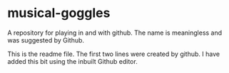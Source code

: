 # musical-goggles
A repository for playing in and with github. The name is meaningless and was suggested by Github.

This is the readme file. The first two lines were created by github. I have added this bit using the inbuilt Github editor.
